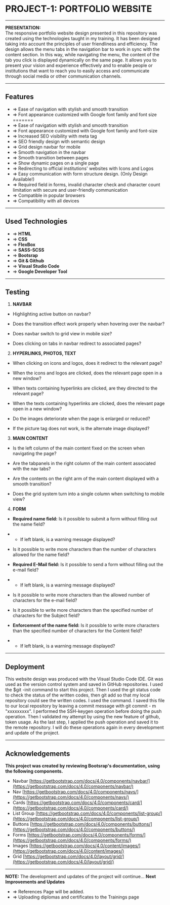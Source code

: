 # PROJECT-1: PORTFOLIO WEBSITE
---
**PRESENTATION:**  
The responsive portfolio website design presented in this repository was created using the technologies taught in my training. It has been designed taking into account the principles of user friendliness and efficiency. The design allows the menu tabs in the navigation bar to work in sync with the content section. In this way, while navigating the menu, the content of the tab you click is displayed dynamically on the same page. It allows you to present your vision and experience effectively and to enable people or institutions that want to reach you to easily access and communicate through social media or other communication channels.  
***  

## Features  
* => Ease of navigation with stylish and smooth transition       
* => Font appearance customized with Google font family and font size
=======
* => Ease of navigation with stylish and smooth transition  
* => Font appearance customized with Google font family and font-size     
* => Increased SEO visibility with meta tag
* => SEO friendly design with semantic design
* => Grid design navbar for mobile
* => Smooth navigation in the navbar
* => Smooth transition between pages
* => Show dynamic pages on a single page
* => Redirecting to official institutions' websites with Icons and Logos
* => Easy communication with form structure design. (Only Design Available!)
* => Required field in forms, invalid character check and character count limitation    with secure and user-friendly communication
* => Compatible in popular browsers
* => Compatibility with all devices

***

## Used Technologies
* => **HTML**
* => **CSS**
* => **FlexBox**
* => **SASS-SCSS**
* => **Bootsrap**
* => **Git & Github**
* => **Visual Studio Code**
* => **Google Developer Tool**  
***

## Testing  
1. **NAVBAR**  
* Highlighting active button on navbar?

* Does the transition effect work properly when hovering over the navbar?

* Does navbar switch to grid view in mobile size?

* Does clicking on tabs in navbar redirect to associated pages?

2. **HYPERLINKS, PHOTOS, TEXT**  
* When clicking on icons and logos, does it redirect to the relevant page?

* When the icons and logos are clicked, does the relevant page open in a new window?

* When texts containing hyperlinks are clicked, are they directed to the relevant page?

* When the texts containing hyperlinks are clicked, does the relevant page open in a new window?

* Do the images deteriorate when the page is enlarged or reduced?

* If the picture tag does not work, is the alternate image displayed?

3. **MAIN CONTENT**  
* Is the left column of the main content fixed on the screen when navigating the page?

* Are the tabpanels in the right column of the main content associated with the nav tabs?

* Are the contents on the right arm of the main content displayed with a smooth transition?

* Does the grid system turn into a single column when switching to mobile view?


4. **FORM**        
* **Required name field:** Is it possible to submit a form without filling out the name field?
* * If left blank, is a warning message displayed?

* Is it possible to write more characters than the number of characters allowed for the name field?

* **Required E-Mail field:** Is it possible to send a form without filling out the e-mail field?
* * If left blank, is a warning message displayed?

* Is it possible to write more characters than the allowed number of characters for the e-mail field?

* Is it possible to write more characters than the specified number of characters for the Subject field?

* **Enforcement of the name field:** Is it possible to write more characters than the specified number of characters for the Content field?
* * If left blank, is a warning message displayed?
***

## Deployment
This website design was produced with the Visual Studio Code IDE. Git was used as the version control system and saved in GitHub repositories. I used the $git -init command to start this project. Then I used the git status code to check the status of the written codes, then git add so that my local repository could see the written codes. I used the command. I saved this file to our local repository by leaving a commit message with git commit - m "xxxxxxxxx". I performed the SSH-keygen operation before doing the push operation. Then I validated my attempt by using the new feature of github, token usage. As the last step, I applied the push operation and saved it to the remote repository. I will do these operations again in every development and update of the project.
***

## Acknowledgements
**This project was created by reviewing Bootsrap's documentation, using the following components.**  
* Navbar [https://getbootstrap.com/docs/4.0/components/navbar/](https://getbootstrap.com/docs/4.0/components/navbar/)
* Nav [https://getbootstrap.com/docs/4.0/components/navs/](https://getbootstrap.com/docs/4.0/components/navs/)
* Cards [https://getbootstrap.com/docs/4.0/components/card/](https://getbootstrap.com/docs/4.0/components/card/)
* List Group [https://getbootstrap.com/docs/4.0/components/list-group/](https://getbootstrap.com/docs/4.0/components/list-group/)
* Buttons [https://getbootstrap.com/docs/4.0/components/buttons/](https://getbootstrap.com/docs/4.0/components/buttons/)
* Forms [https://getbootstrap.com/docs/4.0/components/forms/](https://getbootstrap.com/docs/4.0/components/forms/)
* Images [https://getbootstrap.com/docs/4.0/content/images/](https://getbootstrap.com/docs/4.0/content/images/)
* Grid [https://getbootstrap.com/docs/4.0/layout/grid/](https://getbootstrap.com/docs/4.0/layout/grid/)

***

**NOTE:** The development and updates of the project will continue...
**Next Improvements and Updates**    
* => References Page will be added.
* => Uploading diplomas and certificates to the Trainings page
